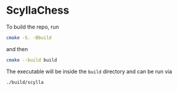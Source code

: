 # ScyllaChess

To build the repo, run

```bash
cmake -S. -Bbuild
```

and then

```bash
cmake --build build
```

The executable will be inside the `build` directory and can be run via

```bash
./build/scylla
```
